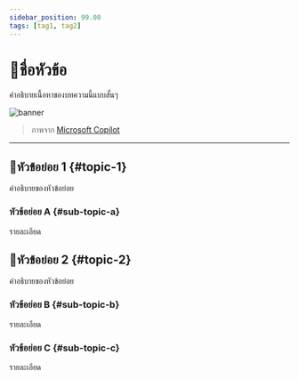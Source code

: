 ```yaml
---
sidebar_position: 99.00
tags: [tag1, tag2]
---
```


# 🦆ชื่อหัวข้อ

คำอธิบายเนื้อหาของบทความนี้แบบสั้นๆ

![banner](/img/saladpuk-social-card.jpg)

> ภาพจาก [Microsoft Copilot](https://www.bing.com/)

---

## 🦆หัวข้อย่อย 1 {#topic-1}
คำอธิบายของหัวข้อย่อย

### หัวข้อย่อย A {#sub-topic-a}
รายละเอียด 

## 🦆หัวข้อย่อย 2 {#topic-2}
คำอธิบายของหัวข้อย่อย

### หัวข้อย่อย B {#sub-topic-b}
รายละเอียด

### หัวข้อย่อย C {#sub-topic-c}
รายละเอียด